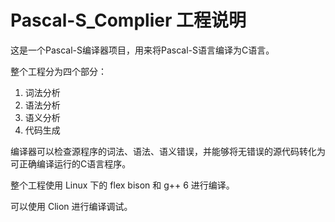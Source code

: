# Pascal-S_Complier 工程说明

这是一个Pascal-S编译器项目，用来将Pascal-S语言编译为C语言。

整个工程分为四个部分：

1. 词法分析
2. 语法分析
3. 语义分析
4. 代码生成

编译器可以检查源程序的词法、语法、语义错误，并能够将无错误的源代码转化为可正确编译运行的C语言程序。

整个工程使用 Linux 下的 flex bison 和 g++ 6 进行编译。

可以使用 Clion 进行编译调试。